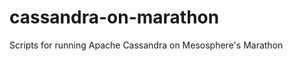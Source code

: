 cassandra-on-marathon
=====================

Scripts for running Apache Cassandra on Mesosphere's Marathon
